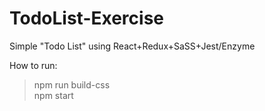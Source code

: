 # TodoList-Exercise
Simple "Todo List" using React+Redux+SaSS+Jest/Enzyme

How to run:
> npm run build-css <br/>
> npm start
